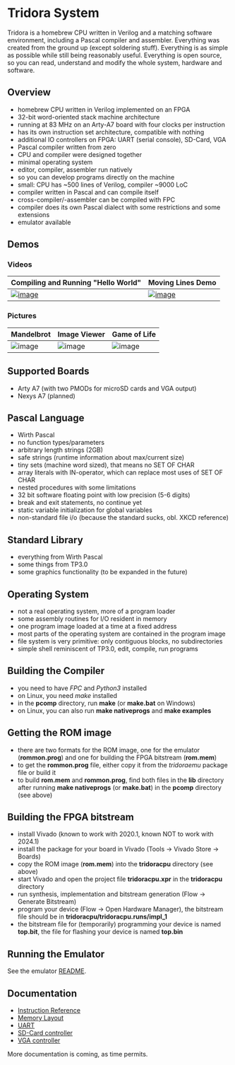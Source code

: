 # Tridora System
Tridora is a homebrew CPU written in Verilog and a matching software environment,
including a Pascal compiler and assembler.
Everything was created from the ground up (except soldering stuff).
Everything is as simple as possible while still being reasonably useful.
Everything is open source, so you can read, understand and modify the whole system, hardware and software.

## Overview
- homebrew CPU written in Verilog implemented on an FPGA
- 32-bit word-oriented stack machine architecture
- running at 83 MHz on an Arty-A7 board with four clocks per instruction
- has its own instruction set architecture, compatible with nothing
- additional IO controllers on FPGA: UART (serial console), SD-Card, VGA
- Pascal compiler written from zero
- CPU and compiler were designed together
- minimal operating system
- editor, compiler, assembler run natively
- so you can develop programs directly on the machine
- small: CPU has ~500 lines of Verilog, compiler ~9000 LoC
- compiler written in Pascal and can compile itself
- cross-compiler/-assembler can be compiled with FPC
- compiler does its own Pascal dialect with some restrictions and some extensions
- emulator available

## Demos
### Videos

|Compiling and Running "Hello World"|Moving Lines Demo|
|---|---|
[![image](https://insignificance.de/tridora/tdr-hello-thumb.jpg)](https://insignificance.de/tridora/tdr-hello.mp4)|[![image](https://insignificance.de/tridora/tdr-lines-thumb.jpg)](https://insignificance.de/tridora/tdr-lines.mp4) |

### Pictures

|Mandelbrot|Image Viewer|Game of Life|
|---|---|---|
|![image](https://insignificance.de/tridora/tdr-mandelbrot.jpg)| ![image](https://insignificance.de/tridora/tdr-ara.jpg) | ![image](https://insignificance.de/tridora/tdr-conway.jpg) |

## Supported Boards
- Arty A7 (with two PMODs for microSD cards and VGA output)
- Nexys A7 (planned)

## Pascal Language
- Wirth Pascal
- no function types/parameters
- arbitrary length strings (2GB)
- safe strings (runtime information about max/current size)
- tiny sets (machine word sized), that means no SET OF CHAR
- array literals with IN-operator, which can replace most uses of SET OF CHAR
- nested procedures with some limitations
- 32 bit software floating point with low precision (5-6 digits)
- break and exit statements, no continue yet
- static variable initialization for global variables
- non-standard file i/o (because the standard sucks, obl. XKCD reference)

## Standard Library
- everything from Wirth Pascal
- some things from TP3.0
- some graphics functionality (to be expanded in the future)

## Operating System
- not a real operating system, more of a program loader
- some assembly routines for I/O resident in memory
- one program image loaded at a time at a fixed address
- most parts of the operating system are contained in the program image
- file system is very primitive: only contiguous blocks, no subdirectories
- simple shell reminiscent of TP3.0, edit, compile, run programs

## Building the Compiler
- you need to have _FPC_ and _Python3_ installed
- on Linux, you need _make_ installed
- in the **pcomp** directory, run **make** (or **make.bat** on Windows)
- on Linux, you can also run **make nativeprogs** and **make examples**

## Getting the ROM image
- there are two formats for the ROM image, one for the emulator (**rommon.prog**) and one for building the FPGA bitstream (**rom.mem**)
- to get the **rommon.prog** file, either copy it from the _tridoraemu_ package file or build it
- to build **rom.mem** and **rommon.prog**, find both files in the **lib** directory after running **make nativeprogs** (or **make.bat**) in the **pcomp** directory (see above)

## Building the FPGA bitstream
- install Vivado (known to work with 2020.1, known NOT to work with 2024.1)
- install the package for your board in Vivado (Tools -> Vivado Store -> Boards)
- copy the ROM image (**rom.mem**) into the **tridoracpu** directory (see above)
- start Vivado and open the project file **tridoracpu.xpr** in the **tridoracpu** directory
- run synthesis, implementation and bitstream generation (Flow -> Generate Bitstream)
- program your device (Flow -> Open Hardware Manager), the bitstream file should be in **tridoracpu/tridoracpu.runs/impl_1**
- the bitstream file for (temporarily) programming your device is named **top.bit**, the file for flashing your device is named **top.bin**

## Running the Emulator
See the emulator [README](tridoraemu/README.md).

## Documentation
- [Instruction Reference](doc/tridoracpu.md)
- [Memory Layout](doc/mem.md)
- [UART](doc/uart.md)
- [SD-Card controller](doc/spisd.md)
- [VGA controller](doc/vga.md)

More documentation is coming, as time permits.
